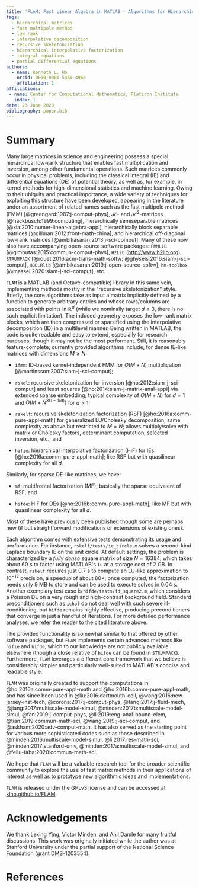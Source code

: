 ```yaml
---
title: 'FLAM: Fast Linear Algebra in MATLAB - Algorithms for Hierarchical Matrices'
tags:
  - hierarchical matrices
  - fast multipole method
  - low rank
  - interpolative decomposition
  - recursive skeletonization
  - hierarchical interpolative factorization
  - integral equations
  - partial differential equations
authors:
  - name: Kenneth L. Ho
    orcid: 0000-0001-5450-4966
    affiliation: 1
affiliations:
 - name: Center for Computational Mathematics, Flatiron Institute
   index: 1
date: 23 June 2020
bibliography: paper.bib
---
```


# Summary

Many large matrices in science and engineering possess a special hierarchical low-rank structure that enables fast multiplication and inversion, among other fundamental operations. Such matrices commonly occur in physical problems, including the classical integral (IE) and differential equations (DE) of potential theory, as well as, for example, in kernel methods for high-dimensional statistics and machine learning. Owing to their ubiquity and practical importance, a wide variety of techniques for exploiting this structure have been developed, appearing in the literature under an assortment of related names such as the fast multipole method (FMM) [@greengard:1987:j-comput-phys], $\mathcal{H}$- and $\mathcal{H}^2$-matrices [@hackbusch:1999:computing], hierarchically semiseparable matrices [@xia:2010:numer-linear-algebra-appl], hierarchically block separable matrices [@gillman:2012:front-math-china], and hierarchical off-diagonal low-rank matrices [@ambikasaran:2013:j-sci-comput]. Many of these now also have accompanying open-source software packages: `FMMLIB` [@gimbutas:2015:commun-comput-phys], `H2Lib` (http://www.h2lib.org), `STRUMPACK` [@rouet:2016:acm-trans-math-softw; @ghysels:2016:siam-j-sci-comput], `HODLRlib` [@ambikasaran:2019:j-open-source-softw], `hm-toolbox` [@massei:2020:siam-j-sci-comput], etc.

`FLAM` is a MATLAB (and Octave-compatible) library in this same vein, implementing methods mostly in the "recursive skeletonization" style. Briefly, the core algorithms take as input a matrix implicitly defined by a function to generate arbitrary entries and whose rows/columns are associated with points in $\mathbb{R}^d$ (while we nominally target $d \leq 3$, there is no such explicit limitation). The induced geometry exposes the low-rank matrix blocks, which are then compressed or sparsified using the interpolative decomposition (ID) in a multilevel manner. Being written in MATLAB, the code is quite readable and easy to extend, especially for research purposes, though it may not be the most performant. Still, it is reasonably feature-complete; currently provided algorithms include, for dense IE-like matrices with dimensions $M \geq N$:

- `ifmm`: ID-based kernel-independent FMM for $O(M + N)$ multiplication [@martinsson:2007:siam-j-sci-comput];

- `rskel`: recursive skeletonization for inversion [@ho:2012:siam-j-sci-comput] and least squares [@ho:2014:siam-j-matrix-anal-appl] via extended sparse embedding; typical complexity of $O(M + N)$ for $d = 1$ and $O(M + N^{3(1 - 1/d)})$ for $d > 1$;

- `rskelf`: recursive skeletonization factorization (RSF) [@ho:2016a:comm-pure-appl-math] for generalized LU/Cholesky decomposition; same complexity as above but restricted to $M = N$; allows multiply/solve with matrix or Cholesky factors, determinant computation, selected inversion, etc.; and

- `hifie`: hierarchical interpolative factorization (HIF) for IEs [@ho:2016a:comm-pure-appl-math]; like RSF but with quasilinear complexity for all $d$.

Similarly, for sparse DE-like matrices, we have:

- `mf`: multifrontal factorization (MF); basically the sparse equivalent of RSF; and

- `hifde`: HIF for DEs [@ho:2016b:comm-pure-appl-math]; like MF but with quasilinear complexity for all $d$.

Most of these have previously been published though some are perhaps new (if but straightforward modifications or extensions of existing ones).

Each algorithm comes with extensive tests demonstrating its usage and performance. For instance, `rskelf/tests/ie_circle.m` solves a second-kind Laplace boundary IE on the unit circle. At default settings, the problem is characterized by a *fully dense* square matrix of size $N = 16384$, which takes about 60 s to factor using MATLAB's `lu` at a storage cost of 2 GB. In contrast, `rskelf` requires just 0.7 s to compute an LU-like approximation to $10^{-12}$ precision, a speedup of about 80$\times$; once computed, the factorization needs only 9 MB to store and can be used to execute solves in 0.04 s. Another exemplary test case is `hifde/tests/fd_square2.m`, which considers a Poisson DE on a very rough and high-contrast background field. Standard preconditioners such as `ichol` do not deal well with such severe ill-conditioning, but `hifde` remains highly effective, producing preconditioners that converge in just a handful of iterations. For more detailed performance analyses, we refer the reader to the cited literature above.

The provided functionality is somewhat similar to that offered by other software packages, but `FLAM` implements certain advanced methods like `hifie` and `hifde`, which to our knowledge are not publicly available elsewhere (though a close relative of `hifde` can be found in `STRUMPACK`). Furthermore, `FLAM` leverages a different core framework that we believe is considerably simpler and particularly well-suited to MATLAB's concise and readable style.

`FLAM` was originally created to support the computations in @ho:2016a:comm-pure-appl-math and @ho:2016b:comm-pure-appl-math, and has since been used in @liu:2016:dartmouth-coll, @wang:2016:new-jersey-inst-tech, @corona:2017:j-comput-phys, @fang:2017:j-fluid-mech, @jiang:2017:multiscale-model-simul, @minden:2017b:multiscale-model-simul, @fan:2019:j-comput-phys, @li:2019:eng-anal-bound-elem, @tian:2019:commun-math-sci, @wang:2019:j-sci-comput, and @askham:2020:adv-comput-math. It has also served as the starting point for various more sophisticated codes such as those described in @minden:2016:multiscale-model-simul, @li:2017:res-math-sci, @minden:2017:stanford-univ, @minden:2017a:multiscale-model-simul, and @feliu-faba:2020:commun-math-sci.

We hope that `FLAM` will be a valuable research tool for the broader scientific community to explore the use of fast matrix methods in their applications of interest as well as to prototype new algorithmic ideas and implementations.

`FLAM` is released under the GPLv3 license and can be accessed at [klho.github.io/FLAM](http://klho.github.io/FLAM).

# Acknowledgements

We thank Lexing Ying, Victor Minden, and Anil Damle for many fruitful discussions. This work was originally initiated while the author was at Stanford University under the partial support of the National Science Foundation (grant DMS-1203554).

# References